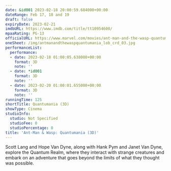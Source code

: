 ```yaml
---
date: &id001 2023-02-18 20:00:59.684000+00:00
dateRange: Feb 17, 18 and 19
draft: false
expiryDate: 2023-02-21
imdbURL: https://www.imdb.com/title/tt10954600/
mpaaRating: PG-13
officialURL: https://www.marvel.com/movies/ant-man-and-the-wasp-quantumania
oneSheet: /img/antmanandthewaspquantumania_lob_crd_03.jpg
performanceList:
  performance:
  - date: 2023-02-18 01:00:05.638000+00:00
    format: 3D
    note: ''
  - date: *id001
    format: 3D
    note: ''
  - date: 2023-02-20 01:00:01.655000+00:00
    format: 3D
    note: ''
runningTime: 125
shortTitle: Quantumania (3D)
showType: Cinema
studioInfo:
  studio: Not Specified
  studioFee: 0
  studioPercentage: 0
title: 'Ant-Man & Wasp: Quantumania (3D)'
---
```


Scott Lang and Hope Van Dyne, along with Hank Pym and Janet Van Dyne, explore the Quantum Realm, where they interact with strange creatures and embark on an adventure that goes beyond the limits of what they thought was possible.